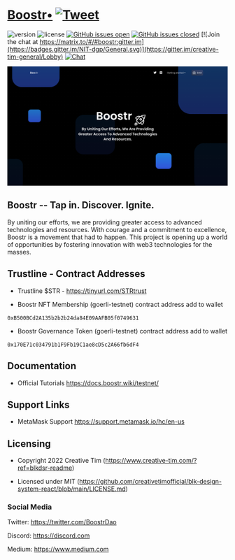 # [Boostr•](https://boostr.wiki) [![Tweet](https://img.shields.io/twitter/url/http/shields.io.svg?style=social&logo=twitter)](https://twitter.com/boostrDAO)

![version](https://img.shields.io/badge/version-1.2.1-blue.svg) ![license](https://img.shields.io/badge/license-MIT-blue.svg) [![GitHub issues open](https://img.shields.io/github/issues/creativetimofficial/blk-design-system-react.svg?maxAge=2592000)](https://github.com/creativetimofficial/blk-design-system-react/issues?q=is%3Aopen+is%3Aissue) [![GitHub issues closed](https://img.shields.io/github/issues-closed-raw/creativetimofficial/blk-design-system-react.svg?maxAge=2592000)](https://github.com/creativetimofficial/blk-design-system-react/issues?q=is%3Aissue+is%3Aclosed) [![Join the chat at https://matrix.to/#/#boostr:gitter.im](https://badges.gitter.im/NIT-dgp/General.svg)](https://gitter.im/creative-tim-general/Lobby) [![Chat](https://img.shields.io/badge/chat-on%20discord-7289da.svg)](https://discord.gg/)


![Product Presentation Image](/src/assets/img/boostr_DAO_landing.png)


## Boostr -- Tap in. Discover. Ignite.

By uniting our efforts, we are providing greater access to advanced technologies and resources. With courage and a commitment to excellence, Boostr is a movement that had to happen. This project is opening up a world of opportunities by fostering innovation with web3 technologies for the masses.

## Trustline - Contract Addresses

- Trustline $STR - https://tinyurl.com/STRtrust

- Boostr NFT Membership (goerli-testnet) contract address add to wallet
 
```
0xB500BCd2A135b2b2b24da84E09AAFB05f0749631 
```

- Boostr Governance Token (goerli-testnet) contract address add to wallet
```
0x170E71c034791b1F9Fb19C1ae8cD5c2A66fb6dF4 
```

## Documentation

- Official Tutorials https://docs.boostr.wiki/testnet/


## Support Links

- MetaMask Support https://support.metamask.io/hc/en-us  

## Licensing

- Copyright 2022 Creative Tim (https://www.creative-tim.com/?ref=blkdsr-readme)

- Licensed under MIT (https://github.com/creativetimofficial/blk-design-system-react/blob/main/LICENSE.md)



### Social Media

Twitter: <https://twitter.com/BoostrDao>


Discord: <https://discord.com>

Medium: <https://www.medium.com>

